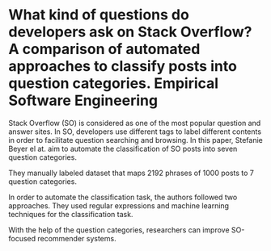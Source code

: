 

# What kind of questions do developers ask on Stack Overflow? A comparison of automated approaches to classify posts into question categories. Empirical Software Engineering






Stack Overflow (SO) is considered as one of the most popular question and answer sites. In SO, developers use different tags to label different contents in order to facilitate question searching and browsing. In this paper, Stefanie Beyer el at. aim to automate the classification of SO posts into seven question categories. 

They manually labeled dataset that maps 2192 phrases of 1000 posts to 7 question categories.

In order to automate the classification task, the authors followed two approaches. They used regular expressions and machine learning techniques for the classification task. 

With the help of the question categories, researchers can improve SO-focused recommender systems. 



